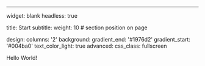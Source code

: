 ---
widget: blank
headless: true

title: Start
subtitle:
weight: 10  # section position on page

design:
  columns: '2'
    background:
    gradient_end: '#1976d2'
    gradient_start: '#004ba0'
    text_color_light: true
advanced:
  css_class: fullscreen

Hello World!
